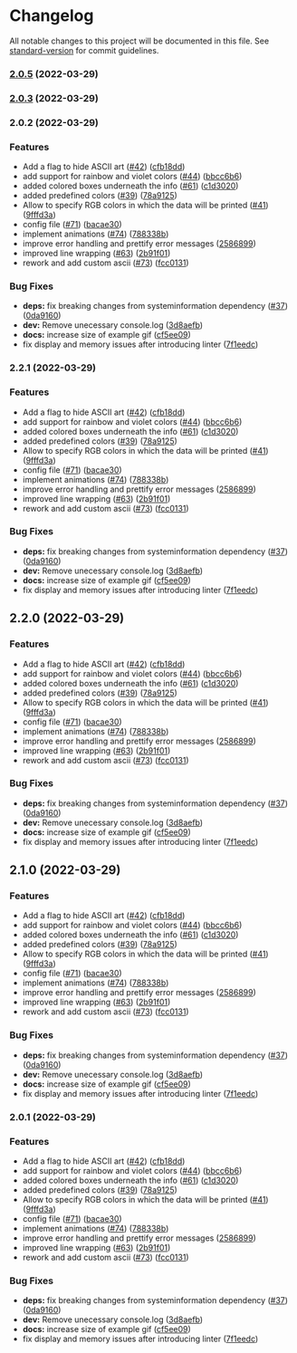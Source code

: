 # Changelog

All notable changes to this project will be documented in this file. See [standard-version](https://github.com/conventional-changelog/standard-version) for commit guidelines.

### [2.0.5](https://github.com/golota60/yayfetch/compare/v2.0.4...v2.0.5) (2022-03-29)

### [2.0.3](https://github.com/golota60/yayfetch/compare/v2.0.2...v2.0.3) (2022-03-29)

### 2.0.2 (2022-03-29)


### Features

* Add a flag to hide ASCII art ([#42](https://github.com/golota60/yayfetch/issues/42)) ([cfb18dd](https://github.com/golota60/yayfetch/commit/cfb18dd9cb55695ccb65ed370f82fd1c0eda6113))
* add support for rainbow and violet colors ([#44](https://github.com/golota60/yayfetch/issues/44)) ([bbcc6b6](https://github.com/golota60/yayfetch/commit/bbcc6b6e5253920630d5c8adaecc1840638107e2))
* added colored boxes underneath the info ([#61](https://github.com/golota60/yayfetch/issues/61)) ([c1d3020](https://github.com/golota60/yayfetch/commit/c1d30207730abfb90294c85c7cbf8b092f0f1806))
* added predefined colors ([#39](https://github.com/golota60/yayfetch/issues/39)) ([78a9125](https://github.com/golota60/yayfetch/commit/78a912506f2fd385c7465c7e2181eda6f6a956c2))
* Allow to specify RGB colors in which the data will be printed ([#41](https://github.com/golota60/yayfetch/issues/41)) ([9fffd3a](https://github.com/golota60/yayfetch/commit/9fffd3a8eb0328c61ffdfa9901b3bd6bea6d44ee))
* config file ([#71](https://github.com/golota60/yayfetch/issues/71)) ([bacae30](https://github.com/golota60/yayfetch/commit/bacae3067d3f8695edcafe7ed8ecea4c972d56bf))
* implement animations ([#74](https://github.com/golota60/yayfetch/issues/74)) ([788338b](https://github.com/golota60/yayfetch/commit/788338b2078423ba185f482b8478dc560a0d3b21))
* improve error handling and prettify error messages ([2586899](https://github.com/golota60/yayfetch/commit/25868995998e45571a87c0778a8b7c26a3bed30b))
* improved line wrapping ([#63](https://github.com/golota60/yayfetch/issues/63)) ([2b91f01](https://github.com/golota60/yayfetch/commit/2b91f0159ec81b561a8c0fe983060733d035e2ae))
* rework and add custom ascii ([#73](https://github.com/golota60/yayfetch/issues/73)) ([fcc0131](https://github.com/golota60/yayfetch/commit/fcc01312c932bb1f882a5eb6a63f69d1be8cef84))


### Bug Fixes

* **deps:** fix breaking changes from systeminformation dependency ([#37](https://github.com/golota60/yayfetch/issues/37)) ([0da9160](https://github.com/golota60/yayfetch/commit/0da9160e5c15f412a3322c6d8264d742cc17003e))
* **dev:** Remove unecessary console.log ([3d8aefb](https://github.com/golota60/yayfetch/commit/3d8aefb38870c9be24278e4f30c797357c78ad4d))
* **docs:** increase size of example gif ([cf5ee09](https://github.com/golota60/yayfetch/commit/cf5ee091047a212ea183ea06cf22273a5d4cbd1d))
* fix display and memory issues after introducing linter ([7f1eedc](https://github.com/golota60/yayfetch/commit/7f1eedcd5973358403bd6a0adf18378adfe80fc2))

### 2.2.1 (2022-03-29)


### Features

* Add a flag to hide ASCII art ([#42](https://github.com/golota60/yayfetch/issues/42)) ([cfb18dd](https://github.com/golota60/yayfetch/commit/cfb18dd9cb55695ccb65ed370f82fd1c0eda6113))
* add support for rainbow and violet colors ([#44](https://github.com/golota60/yayfetch/issues/44)) ([bbcc6b6](https://github.com/golota60/yayfetch/commit/bbcc6b6e5253920630d5c8adaecc1840638107e2))
* added colored boxes underneath the info ([#61](https://github.com/golota60/yayfetch/issues/61)) ([c1d3020](https://github.com/golota60/yayfetch/commit/c1d30207730abfb90294c85c7cbf8b092f0f1806))
* added predefined colors ([#39](https://github.com/golota60/yayfetch/issues/39)) ([78a9125](https://github.com/golota60/yayfetch/commit/78a912506f2fd385c7465c7e2181eda6f6a956c2))
* Allow to specify RGB colors in which the data will be printed ([#41](https://github.com/golota60/yayfetch/issues/41)) ([9fffd3a](https://github.com/golota60/yayfetch/commit/9fffd3a8eb0328c61ffdfa9901b3bd6bea6d44ee))
* config file ([#71](https://github.com/golota60/yayfetch/issues/71)) ([bacae30](https://github.com/golota60/yayfetch/commit/bacae3067d3f8695edcafe7ed8ecea4c972d56bf))
* implement animations ([#74](https://github.com/golota60/yayfetch/issues/74)) ([788338b](https://github.com/golota60/yayfetch/commit/788338b2078423ba185f482b8478dc560a0d3b21))
* improve error handling and prettify error messages ([2586899](https://github.com/golota60/yayfetch/commit/25868995998e45571a87c0778a8b7c26a3bed30b))
* improved line wrapping ([#63](https://github.com/golota60/yayfetch/issues/63)) ([2b91f01](https://github.com/golota60/yayfetch/commit/2b91f0159ec81b561a8c0fe983060733d035e2ae))
* rework and add custom ascii ([#73](https://github.com/golota60/yayfetch/issues/73)) ([fcc0131](https://github.com/golota60/yayfetch/commit/fcc01312c932bb1f882a5eb6a63f69d1be8cef84))


### Bug Fixes

* **deps:** fix breaking changes from systeminformation dependency ([#37](https://github.com/golota60/yayfetch/issues/37)) ([0da9160](https://github.com/golota60/yayfetch/commit/0da9160e5c15f412a3322c6d8264d742cc17003e))
* **dev:** Remove unecessary console.log ([3d8aefb](https://github.com/golota60/yayfetch/commit/3d8aefb38870c9be24278e4f30c797357c78ad4d))
* **docs:** increase size of example gif ([cf5ee09](https://github.com/golota60/yayfetch/commit/cf5ee091047a212ea183ea06cf22273a5d4cbd1d))
* fix display and memory issues after introducing linter ([7f1eedc](https://github.com/golota60/yayfetch/commit/7f1eedcd5973358403bd6a0adf18378adfe80fc2))

## 2.2.0 (2022-03-29)


### Features

* Add a flag to hide ASCII art ([#42](https://github.com/golota60/yayfetch/issues/42)) ([cfb18dd](https://github.com/golota60/yayfetch/commit/cfb18dd9cb55695ccb65ed370f82fd1c0eda6113))
* add support for rainbow and violet colors ([#44](https://github.com/golota60/yayfetch/issues/44)) ([bbcc6b6](https://github.com/golota60/yayfetch/commit/bbcc6b6e5253920630d5c8adaecc1840638107e2))
* added colored boxes underneath the info ([#61](https://github.com/golota60/yayfetch/issues/61)) ([c1d3020](https://github.com/golota60/yayfetch/commit/c1d30207730abfb90294c85c7cbf8b092f0f1806))
* added predefined colors ([#39](https://github.com/golota60/yayfetch/issues/39)) ([78a9125](https://github.com/golota60/yayfetch/commit/78a912506f2fd385c7465c7e2181eda6f6a956c2))
* Allow to specify RGB colors in which the data will be printed ([#41](https://github.com/golota60/yayfetch/issues/41)) ([9fffd3a](https://github.com/golota60/yayfetch/commit/9fffd3a8eb0328c61ffdfa9901b3bd6bea6d44ee))
* config file ([#71](https://github.com/golota60/yayfetch/issues/71)) ([bacae30](https://github.com/golota60/yayfetch/commit/bacae3067d3f8695edcafe7ed8ecea4c972d56bf))
* implement animations ([#74](https://github.com/golota60/yayfetch/issues/74)) ([788338b](https://github.com/golota60/yayfetch/commit/788338b2078423ba185f482b8478dc560a0d3b21))
* improve error handling and prettify error messages ([2586899](https://github.com/golota60/yayfetch/commit/25868995998e45571a87c0778a8b7c26a3bed30b))
* improved line wrapping ([#63](https://github.com/golota60/yayfetch/issues/63)) ([2b91f01](https://github.com/golota60/yayfetch/commit/2b91f0159ec81b561a8c0fe983060733d035e2ae))
* rework and add custom ascii ([#73](https://github.com/golota60/yayfetch/issues/73)) ([fcc0131](https://github.com/golota60/yayfetch/commit/fcc01312c932bb1f882a5eb6a63f69d1be8cef84))


### Bug Fixes

* **deps:** fix breaking changes from systeminformation dependency ([#37](https://github.com/golota60/yayfetch/issues/37)) ([0da9160](https://github.com/golota60/yayfetch/commit/0da9160e5c15f412a3322c6d8264d742cc17003e))
* **dev:** Remove unecessary console.log ([3d8aefb](https://github.com/golota60/yayfetch/commit/3d8aefb38870c9be24278e4f30c797357c78ad4d))
* **docs:** increase size of example gif ([cf5ee09](https://github.com/golota60/yayfetch/commit/cf5ee091047a212ea183ea06cf22273a5d4cbd1d))
* fix display and memory issues after introducing linter ([7f1eedc](https://github.com/golota60/yayfetch/commit/7f1eedcd5973358403bd6a0adf18378adfe80fc2))

## 2.1.0 (2022-03-29)


### Features

* Add a flag to hide ASCII art ([#42](https://github.com/golota60/yayfetch/issues/42)) ([cfb18dd](https://github.com/golota60/yayfetch/commit/cfb18dd9cb55695ccb65ed370f82fd1c0eda6113))
* add support for rainbow and violet colors ([#44](https://github.com/golota60/yayfetch/issues/44)) ([bbcc6b6](https://github.com/golota60/yayfetch/commit/bbcc6b6e5253920630d5c8adaecc1840638107e2))
* added colored boxes underneath the info ([#61](https://github.com/golota60/yayfetch/issues/61)) ([c1d3020](https://github.com/golota60/yayfetch/commit/c1d30207730abfb90294c85c7cbf8b092f0f1806))
* added predefined colors ([#39](https://github.com/golota60/yayfetch/issues/39)) ([78a9125](https://github.com/golota60/yayfetch/commit/78a912506f2fd385c7465c7e2181eda6f6a956c2))
* Allow to specify RGB colors in which the data will be printed ([#41](https://github.com/golota60/yayfetch/issues/41)) ([9fffd3a](https://github.com/golota60/yayfetch/commit/9fffd3a8eb0328c61ffdfa9901b3bd6bea6d44ee))
* config file ([#71](https://github.com/golota60/yayfetch/issues/71)) ([bacae30](https://github.com/golota60/yayfetch/commit/bacae3067d3f8695edcafe7ed8ecea4c972d56bf))
* implement animations ([#74](https://github.com/golota60/yayfetch/issues/74)) ([788338b](https://github.com/golota60/yayfetch/commit/788338b2078423ba185f482b8478dc560a0d3b21))
* improve error handling and prettify error messages ([2586899](https://github.com/golota60/yayfetch/commit/25868995998e45571a87c0778a8b7c26a3bed30b))
* improved line wrapping ([#63](https://github.com/golota60/yayfetch/issues/63)) ([2b91f01](https://github.com/golota60/yayfetch/commit/2b91f0159ec81b561a8c0fe983060733d035e2ae))
* rework and add custom ascii ([#73](https://github.com/golota60/yayfetch/issues/73)) ([fcc0131](https://github.com/golota60/yayfetch/commit/fcc01312c932bb1f882a5eb6a63f69d1be8cef84))


### Bug Fixes

* **deps:** fix breaking changes from systeminformation dependency ([#37](https://github.com/golota60/yayfetch/issues/37)) ([0da9160](https://github.com/golota60/yayfetch/commit/0da9160e5c15f412a3322c6d8264d742cc17003e))
* **dev:** Remove unecessary console.log ([3d8aefb](https://github.com/golota60/yayfetch/commit/3d8aefb38870c9be24278e4f30c797357c78ad4d))
* **docs:** increase size of example gif ([cf5ee09](https://github.com/golota60/yayfetch/commit/cf5ee091047a212ea183ea06cf22273a5d4cbd1d))
* fix display and memory issues after introducing linter ([7f1eedc](https://github.com/golota60/yayfetch/commit/7f1eedcd5973358403bd6a0adf18378adfe80fc2))

### 2.0.1 (2022-03-29)


### Features

* Add a flag to hide ASCII art ([#42](https://github.com/golota60/yayfetch/issues/42)) ([cfb18dd](https://github.com/golota60/yayfetch/commit/cfb18dd9cb55695ccb65ed370f82fd1c0eda6113))
* add support for rainbow and violet colors ([#44](https://github.com/golota60/yayfetch/issues/44)) ([bbcc6b6](https://github.com/golota60/yayfetch/commit/bbcc6b6e5253920630d5c8adaecc1840638107e2))
* added colored boxes underneath the info ([#61](https://github.com/golota60/yayfetch/issues/61)) ([c1d3020](https://github.com/golota60/yayfetch/commit/c1d30207730abfb90294c85c7cbf8b092f0f1806))
* added predefined colors ([#39](https://github.com/golota60/yayfetch/issues/39)) ([78a9125](https://github.com/golota60/yayfetch/commit/78a912506f2fd385c7465c7e2181eda6f6a956c2))
* Allow to specify RGB colors in which the data will be printed ([#41](https://github.com/golota60/yayfetch/issues/41)) ([9fffd3a](https://github.com/golota60/yayfetch/commit/9fffd3a8eb0328c61ffdfa9901b3bd6bea6d44ee))
* config file ([#71](https://github.com/golota60/yayfetch/issues/71)) ([bacae30](https://github.com/golota60/yayfetch/commit/bacae3067d3f8695edcafe7ed8ecea4c972d56bf))
* implement animations ([#74](https://github.com/golota60/yayfetch/issues/74)) ([788338b](https://github.com/golota60/yayfetch/commit/788338b2078423ba185f482b8478dc560a0d3b21))
* improve error handling and prettify error messages ([2586899](https://github.com/golota60/yayfetch/commit/25868995998e45571a87c0778a8b7c26a3bed30b))
* improved line wrapping ([#63](https://github.com/golota60/yayfetch/issues/63)) ([2b91f01](https://github.com/golota60/yayfetch/commit/2b91f0159ec81b561a8c0fe983060733d035e2ae))
* rework and add custom ascii ([#73](https://github.com/golota60/yayfetch/issues/73)) ([fcc0131](https://github.com/golota60/yayfetch/commit/fcc01312c932bb1f882a5eb6a63f69d1be8cef84))


### Bug Fixes

* **deps:** fix breaking changes from systeminformation dependency ([#37](https://github.com/golota60/yayfetch/issues/37)) ([0da9160](https://github.com/golota60/yayfetch/commit/0da9160e5c15f412a3322c6d8264d742cc17003e))
* **dev:** Remove unecessary console.log ([3d8aefb](https://github.com/golota60/yayfetch/commit/3d8aefb38870c9be24278e4f30c797357c78ad4d))
* **docs:** increase size of example gif ([cf5ee09](https://github.com/golota60/yayfetch/commit/cf5ee091047a212ea183ea06cf22273a5d4cbd1d))
* fix display and memory issues after introducing linter ([7f1eedc](https://github.com/golota60/yayfetch/commit/7f1eedcd5973358403bd6a0adf18378adfe80fc2))
